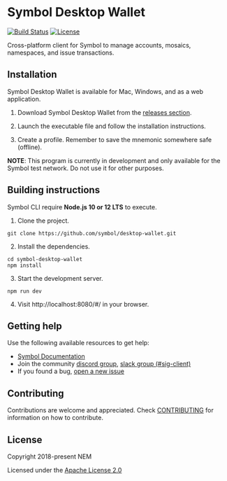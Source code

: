 # Symbol Desktop Wallet

[![Build Status](https://travis-ci.com/symbol/desktop-wallet.svg?branch=main)](https://travis-ci.com/symbol/desktop-wallet)
[![License](https://img.shields.io/badge/License-Apache%202.0-blue.svg)](https://opensource.org/licenses/Apache-2.0)

Cross-platform client for Symbol to manage accounts, mosaics, namespaces, and issue transactions.

## Installation

Symbol Desktop Wallet is available for Mac, Windows, and as a web application.

1. Download Symbol Desktop Wallet from the [releases section](https://github.com/symbol/desktop-wallet/releases).

2. Launch the executable file and follow the installation instructions.

3. Create a profile. Remember to save the mnemonic somewhere safe (offline).

**NOTE**: This program is currently in development and only available for the Symbol test network. Do not use it for other purposes.

## Building instructions

Symbol CLI require **Node.js 10 or 12 LTS** to execute.

1. Clone the project.

```
git clone https://github.com/symbol/desktop-wallet.git
```

2. Install the dependencies.
```
cd symbol-desktop-wallet
npm install 
```

3. Start the development server.

```
npm run dev 
```

4. Visit http://localhost:8080/#/ in your browser.

## Getting help

Use the following available resources to get help:

- [Symbol Documentation][docs]
- Join the community [discord group][discord], [slack group (#sig-client)][slack] 
- If you found a bug, [open a new issue][issues]

## Contributing

Contributions are welcome and appreciated. 
Check [CONTRIBUTING](CONTRIBUTING.md) for information on how to contribute.

## License

Copyright 2018-present NEM

Licensed under the [Apache License 2.0](LICENSE)

[self]: https://github.com/symbol/desktop-wallet
[docs]: https://docs.symbolplatform.com
[issues]: https://github.com/symbol/desktop-wallet/issues
[discord]: https://discord.gg/xymcity
[slack]: https://join.slack.com/t/nem2/shared_invite/enQtMzY4MDc2NTg0ODgyLWZmZWRiMjViYTVhZjEzOTA0MzUyMTA1NTA5OWQ0MWUzNTA4NjM5OTJhOGViOTBhNjkxYWVhMWRiZDRkOTE0YmU
